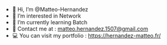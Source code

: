 - 👋 Hi, I’m @Matteo-Hernandez
- 👀 I’m interested in Network
- 🌱 I’m currently learning Batch
- 📩 Contact me at : matteo.hernandez.1507@gmail.com
- 💻 You can visit my portfolio : https://hernandez-matteo.fr/


<!---
Matteo-Hernandez/Matteo-Hernandez is a ✨ special ✨ repository because its `README.md` (this file) appears on your GitHub profile.
You can click the Preview link to take a look at your changes.
--->

